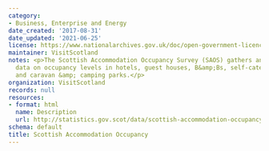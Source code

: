 ```yaml
---
category:
- Business, Enterprise and Energy
date_created: '2017-08-31'
date_updated: '2021-06-25'
license: https://www.nationalarchives.gov.uk/doc/open-government-licence/version/3/
maintainer: VisitScotland
notes: <p>The Scottish Accommodation Occupancy Survey (SAOS) gathers and analyses
  data on occupancy levels in hotels, guest houses, B&amp;Bs, self-catering, hostels
  and caravan &amp; camping parks.</p>
organization: VisitScotland
records: null
resources:
- format: html
  name: Description
  url: http://statistics.gov.scot/data/scottish-accommodation-occupancy
schema: default
title: Scottish Accommodation Occupancy
---
```

